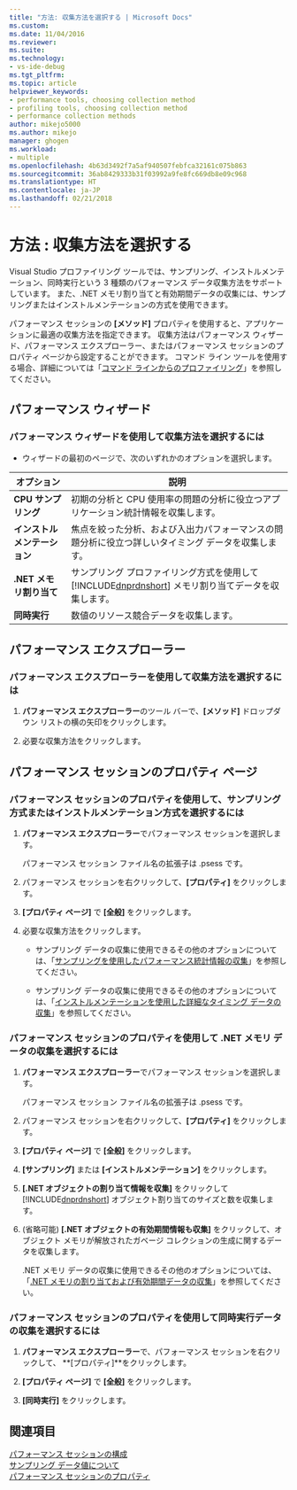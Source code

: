 ```yaml
---
title: "方法: 収集方法を選択する | Microsoft Docs"
ms.custom: 
ms.date: 11/04/2016
ms.reviewer: 
ms.suite: 
ms.technology:
- vs-ide-debug
ms.tgt_pltfrm: 
ms.topic: article
helpviewer_keywords:
- performance tools, choosing collection method
- profiling tools, choosing collection method
- performance collection methods
author: mikejo5000
ms.author: mikejo
manager: ghogen
ms.workload:
- multiple
ms.openlocfilehash: 4b63d3492f7a5af940507febfca32161c075b863
ms.sourcegitcommit: 36ab8429333b31f03992a9fe8fc669db8e09c968
ms.translationtype: HT
ms.contentlocale: ja-JP
ms.lasthandoff: 02/21/2018
---
```

# <a name="how-to-choose-collection-methods"></a>方法 : 収集方法を選択する

Visual Studio プロファイリング ツールでは、サンプリング、インストルメンテーション、同時実行という 3 種類のパフォーマンス データ収集方法をサポートしています。 また、.NET メモリ割り当てと有効期間データの収集には、サンプリングまたはインストルメンテーションの方式を使用できます。

パフォーマンス セッションの **[メソッド]** プロパティを使用すると、アプリケーションに最適の収集方法を指定できます。 収集方法はパフォーマンス ウィザード、パフォーマンス エクスプローラー、またはパフォーマンス セッションのプロパティ ページから設定することができます。 コマンド ライン ツールを使用する場合、詳細については「[コマンド ラインからのプロファイリング](../profiling/using-the-profiling-tools-from-the-command-line.md)」を参照してください。

## <a name="performance-wizard"></a>パフォーマンス ウィザード

### <a name="to-select-a-collection-method-using-the-performance-wizard"></a>パフォーマンス ウィザードを使用して収集方法を選択するには

- ウィザードの最初のページで、次のいずれかのオプションを選択します。

|オプション|説明|
|------------|-----------------|
|**CPU サンプリング**|初期の分析と CPU 使用率の問題の分析に役立つアプリケーション統計情報を収集します。|
|**インストルメンテーション**|焦点を絞った分析、および入出力パフォーマンスの問題分析に役立つ詳しいタイミング データを収集します。|
|**.NET メモリ割り当て**|サンプリング プロファイリング方式を使用して [!INCLUDE[dnprdnshort](../code-quality/includes/dnprdnshort_md.md)] メモリ割り当てデータを収集します。|
|**同時実行**|数値のリソース競合データを収集します。|

## <a name="performance-explorer"></a>パフォーマンス エクスプローラー

### <a name="to-select-a-collection-method-using-performance-explorer"></a>パフォーマンス エクスプローラーを使用して収集方法を選択するには

1. **パフォーマンス エクスプローラー**のツール バーで、**[メソッド]** ドロップダウン リストの横の矢印をクリックします。

2. 必要な収集方法をクリックします。

## <a name="performance-session-property-pages"></a>パフォーマンス セッションのプロパティ ページ

### <a name="to-select-the-sampling-or-instrumentation-method-using-performance-session-properties"></a>パフォーマンス セッションのプロパティを使用して、サンプリング方式またはインストルメンテーション方式を選択するには

1. **パフォーマンス エクスプローラー**でパフォーマンス セッションを選択します。

     パフォーマンス セッション ファイル名の拡張子は .psess です。

2. パフォーマンス セッションを右クリックして、**[プロパティ]** をクリックします。

3. **[プロパティ ページ]** で **[全般]** をクリックします。

4. 必要な収集方法をクリックします。

    - サンプリング データの収集に使用できるその他のオプションについては、「[サンプリングを使用したパフォーマンス統計情報の収集](../profiling/collecting-performance-statistics-by-using-sampling.md)」を参照してください。

    - サンプリング データの収集に使用できるその他のオプションについては、「[インストルメンテーションを使用した詳細なタイミング データの収集](../profiling/collecting-detailed-timing-data-by-using-instrumentation.md)」を参照してください。

### <a name="to-select-net-memory-data-collection-by-using-performance-session-properties"></a>パフォーマンス セッションのプロパティを使用して .NET メモリ データの収集を選択するには

1. **パフォーマンス エクスプローラー**でパフォーマンス セッションを選択します。

     パフォーマンス セッション ファイル名の拡張子は .psess です。

2. パフォーマンス セッションを右クリックして、**[プロパティ]** をクリックします。

3. **[プロパティ ページ]** で **[全般]** をクリックします。

4. **[サンプリング]** または **[インストルメンテーション]** をクリックします。

5. **[.NET オブジェクトの割り当て情報を収集]** をクリックして [!INCLUDE[dnprdnshort](../code-quality/includes/dnprdnshort_md.md)] オブジェクト割り当てのサイズと数を収集します。

6. (省略可能) **[.NET オブジェクトの有効期間情報も収集]** をクリックして、オブジェクト メモリが解放されたガベージ コレクションの生成に関するデータを収集します。

     .NET メモリ データの収集に使用できるその他のオプションについては、「[.NET メモリの割り当ておよび有効期間データの収集](../profiling/collecting-dotnet-memory-allocation-and-lifetime-data.md)」を参照してください。

### <a name="to-select-concurrency-data-collection-by-using-performance-session-properties"></a>パフォーマンス セッションのプロパティを使用して同時実行データの収集を選択するには

1. **パフォーマンス エクスプローラー**で、パフォーマンス セッションを右クリックして、 **[プロパティ]**をクリックします。

2. **[プロパティ ページ]** で **[全般]** をクリックします。

3. **[同時実行]** をクリックします。

## <a name="see-also"></a>関連項目

[パフォーマンス セッションの構成](../profiling/configuring-performance-sessions.md)  
[サンプリング データ値について](../profiling/understanding-sampling-data-values.md)  
[パフォーマンス セッションのプロパティ](../profiling/performance-session-properties.md)